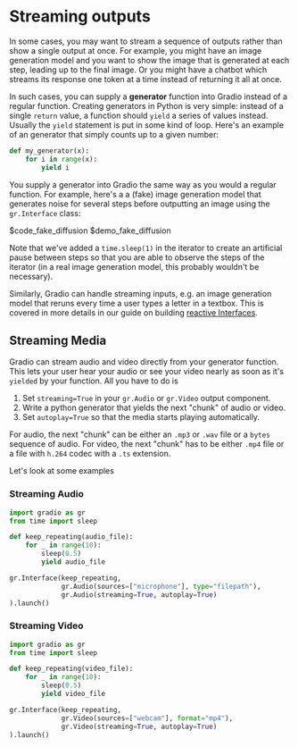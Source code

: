 # Streaming outputs

In some cases, you may want to stream a sequence of outputs rather than show a single output at once. For example, you might have an image generation model and you want to show the image that is generated at each step, leading up to the final image. Or you might have a chatbot which streams its response one token at a time instead of returning it all at once.

In such cases, you can supply a **generator** function into Gradio instead of a regular function. Creating generators in Python is very simple: instead of a single `return` value, a function should `yield` a series of values instead. Usually the `yield` statement is put in some kind of loop. Here's an example of an generator that simply counts up to a given number:

```python
def my_generator(x):
    for i in range(x):
        yield i
```

You supply a generator into Gradio the same way as you would a regular function. For example, here's a a (fake) image generation model that generates noise for several steps before outputting an image using the `gr.Interface` class:

$code_fake_diffusion
$demo_fake_diffusion

Note that we've added a `time.sleep(1)` in the iterator to create an artificial pause between steps so that you are able to observe the steps of the iterator (in a real image generation model, this probably wouldn't be necessary).

Similarly, Gradio can handle streaming inputs, e.g. an image generation model that reruns every time a user types a letter in a textbox. This is covered in more details in our guide on building [reactive Interfaces](/guides/reactive-interfaces). 

## Streaming Media

Gradio can stream audio and video directly from your generator function.
This lets your user hear your audio or see your video nearly as soon as it's `yielded` by your function.
All you have to do is 

1. Set `streaming=True` in your `gr.Audio` or `gr.Video` output component.
2. Write a python generator that yields the next "chunk" of audio or video.
3. Set `autoplay=True` so that the media starts playing automatically.

For audio, the next "chunk" can be either an `.mp3` or `.wav` file or a `bytes` sequence of audio.
For video, the next "chunk" has to be either `.mp4` file or a file with `h.264` codec with a `.ts` extension.

Let's look at some examples

### Streaming Audio

```python
import gradio as gr
from time import sleep

def keep_repeating(audio_file):
    for _ in range(10):
        sleep(0.5)
        yield audio_file

gr.Interface(keep_repeating,
             gr.Audio(sources=["microphone"], type="filepath"),
             gr.Audio(streaming=True, autoplay=True)
).launch()
```

### Streaming Video

```python
import gradio as gr
from time import sleep

def keep_repeating(video_file):
    for _ in range(10):
        sleep(0.5)
        yield video_file

gr.Interface(keep_repeating,
             gr.Video(sources=["webcam"], format="mp4"),
             gr.Video(streaming=True, autoplay=True)
).launch()
```